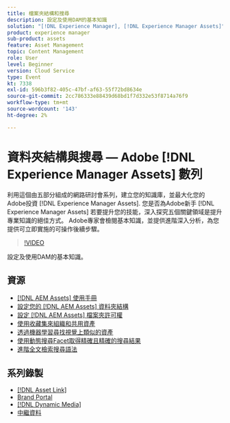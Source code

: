 ```yaml
---
title: 檔案夾結構和搜尋
description: 設定及使用DAM的基本知識
solution: "[!DNL Experience Manager], [!DNL Experience Manager Assets]"
product: experience manager
sub-product: assets
feature: Asset Management
topic: Content Management
role: User
level: Beginner
version: Cloud Service
type: Event
kt: 7338
exl-id: 596b3f82-405c-47bf-af63-55f72bd8634e
source-git-commit: 2cc786333e88439d68bd1f7d332e53f8714a76f9
workflow-type: tm+mt
source-wordcount: '143'
ht-degree: 2%

---
```


# 資料夾結構與搜尋 — Adobe [!DNL Experience Manager Assets] 數列

利用這個由五部分組成的網路研討會系列，建立您的知識庫，並最大化您的Adobe投資 [!DNL Experience Manager Assets]. 您是否為Adobe新手 [!DNL Experience Manager Assets] 若要提升您的技能，深入探究五個關鍵領域是提升專業知識的絕佳方式。 Adobe專家會檢閱基本知識，並提供進階深入分析，為您提供可立即實施的可操作後續步驟。

>[!VIDEO](https://video.tv.adobe.com/v/332135/?quality=12&learn=on&hidetitle=true)

設定及使用DAM的基本知識。

## 資源

* [[!DNL AEM Assets] 使用手冊](https://experienceleague.adobe.com/en/docs/experience-manager-65/content/assets/assets)
* [設定您的 [!DNL AEM Assets] 資料夾結構](https://experienceleague.adobe.com/en/docs/experience-manager-learn/assets/configuring/baseline-folders)
* [設定 [!DNL AEM Assets] 檔案夾許可權](https://experienceleague.adobe.com/en/docs/experience-manager-learn/assets/configuring/baseline-permissions)
* [使用收藏集來組織和共用資產](https://experienceleague.adobe.com/en/docs/experience-manager-learn/assets/search-and-discovery/collections)
* [透過機器學習尋找視覺上類似的資產](https://experienceleague.adobe.com/en/docs/experience-manager-learn/assets/search-and-discovery/search)
* [使用動態搜尋Facet取得精確且精確的搜尋結果](https://experienceleague.adobe.com/en/docs/experience-manager-learn/assets/search-and-discovery/search)
* [進階全文檢索搜尋語法](https://experienceleague.adobe.com/en/docs/experience-manager-64/assets/using/gql-search#using)

## 系列錄製

* [[!DNL Asset Link]](asset-link.md)
* [Brand Portal](brand-portal.md)
* [[!DNL Dynamic Media]](dynamic-media.md)
* [中繼資料](metadata.md)
